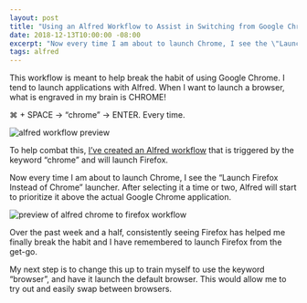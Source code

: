 ```yaml
---
layout: post
title: "Using an Alfred Workflow to Assist in Switching from Google Chrome to Firefox."
date: 2018-12-13T10:00:00 -08:00
excerpt: "Now every time I am about to launch Chrome, I see the \"Launch Firefox Instead of Chrome\" launcher."
tags: alfred
---
```


This workflow is meant to help break the habit of using Google Chrome. I tend to launch applications with Alfred. When I want to launch a browser, what is engraved in my brain is CHROME! 

&#8984; + SPACE &rarr; “chrome” &rarr; ENTER. Every time.

![alfred workflow preview](/assets/posts/2018/12/alfred-workflow-opened.png)

To help combat this, [I’ve created an Alfred workflow](https://git.jasonraimondi.com/jason/alfred-workflow-launch-firefox-instead-of-chrome) that is triggered by the keyword “chrome” and will launch Firefox.

Now every time I am about to launch Chrome, I see the “Launch Firefox Instead of Chrome” launcher. After selecting it a time or two, Alfred will start to prioritize it above the actual Google Chrome application.

![preview of alfred chrome to firefox workflow](/assets/posts/2018/12/alfred-chrome-to-firefox-workflow.png)

Over the past week and a half, consistently seeing Firefox has helped me finally break the habit and I have remembered to launch Firefox from the get-go. 

My next step is to change this up to train myself to use the keyword “browser”, and have it launch the default browser. This would allow me to try out and easily swap between browsers.
